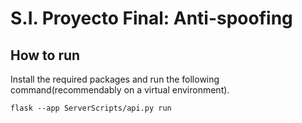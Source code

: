 # S.I. Proyecto Final: Anti-spoofing
## How to run
Install the required packages and run the following command(recommendably on a virtual environment).
```
flask --app ServerScripts/api.py run
```
